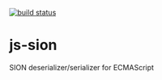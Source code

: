 [![build status](https://secure.travis-ci.org/dankogai/js-sion.png)](http://travis-ci.org/dankogai/js-sion)

# js-sion

SION deserializer/serializer for ECMAScript
